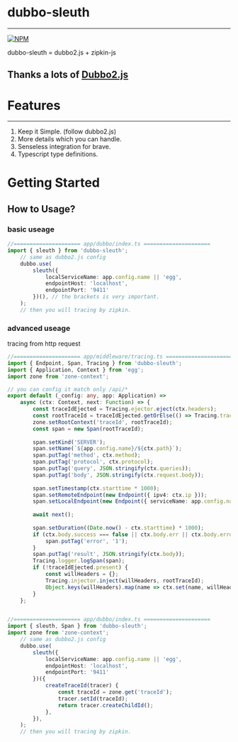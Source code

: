 # dubbo-sleuth

---

[![NPM](https://nodei.co/npm/dubbo-sleuth.png?downloads=true&downloadRank=true&stars=true)](https://nodei.co/npm/dubbo-sleuth)

dubbo-sleuth = dubbo2.js + zipkin-js

## Thanks a lots of [Dubbo2.js](https://github.com/dubbo/dubbo2.js)

# Features

---

1. Keep it Simple. (follow dubbo2.js)
2. More details which you can handle.
3. Senseless integration for brave.
4. Typescript type definitions.


# Getting Started

## How to Usage?

### basic useage

```ts
//===================== app/dubbo/index.ts =====================
import { sleuth } from 'dubbo-sleuth';
    // same as dubbo2.js config
    dubbo.use(
        sleuth({
            localServiceName: app.config.name || 'egg',
            endpointHost: 'localhost',
            endpointPort: '9411'
        })(), // the brackets is very important.
    );
    // then you will tracing by zipkin. 
```

### advanced useage

tracing from http request

```ts
//===================== app/middleware/tracing.ts =====================
import { Endpoint, Span, Tracing } from 'dubbo-sleuth';
import { Application, Context } from 'egg';
import zone from 'zone-context';

// you can config it match only /api/*
export default (_config: any, app: Application) =>
    async (ctx: Context, next: Function) => {
        const traceIdEjected = Tracing.ejector.eject(ctx.headers);
        const rootTraceId = traceIdEjected.getOrElse(() => Tracing.tracer.createRootId()); // get TraceId from Http Headers
        zone.setRootContext('traceId', rootTraceId);
        const span = new Span(rootTraceId);
 
        span.setKind('SERVER');
        span.setName(`${app.config.name}/${ctx.path}`);
        span.putTag('method', ctx.method);
        span.putTag('protocol', ctx.protocol);
        span.putTag('query', JSON.stringify(ctx.queries));
        span.putTag('body', JSON.stringify(ctx.request.body));
 
        span.setTimestamp(ctx.starttime * 1000);
        span.setRemoteEndpoint(new Endpoint({ ipv4: ctx.ip }));
        span.setLocalEndpoint(new Endpoint({ serviceName: app.config.name, ipv4: Tracing.ip, port: ctx.protocol === 'http' ? 80 : 443 })); // maybe is arbitrary
 
        await next();
 
        span.setDuration((Date.now() - ctx.starttime) * 1000);
        if (ctx.body.success === false || ctx.body.err || ctx.body.error || ctx.body.code !== 0) {
            span.putTag('error', '1');
        }
        span.putTag('result', JSON.stringify(ctx.body));
        Tracing.logger.logSpan(span);
        if (!traceIdEjected.present) {
            const willHeaders = {};
            Tracing.injector.inject(willHeaders, rootTraceId);
            Object.keys(willHeaders).map(name => ctx.set(name, willHeaders[name]));
        }
    };


//===================== app/dubbo/index.ts =====================
import { sleuth, Span } from 'dubbo-sleuth';
import zone from 'zone-context';
    // same as dubbo2.js config
    dubbo.use(
        sleuth({
            localServiceName: app.config.name || 'egg',
            endpointHost: 'localhost',
            endpointPort: '9411'
        })({
            createTraceId(tracer) {
                const traceId = zone.get('traceId');
                tracer.setId(traceId);
                return tracer.createChildId();
            },
        }),
    );
    // then you will tracing by zipkin. 
```
